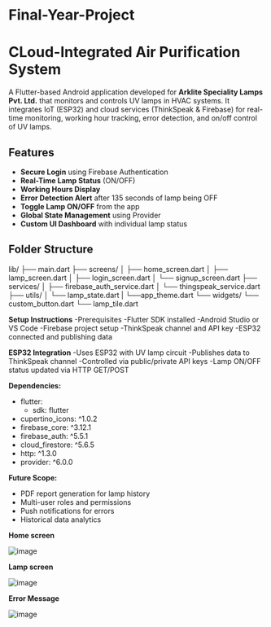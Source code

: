 # Final-Year-Project
# CLoud-Integrated Air Purification System

A Flutter-based Android application developed for **Arklite Speciality Lamps Pvt. Ltd.** that monitors and controls UV lamps in HVAC systems. It integrates IoT (ESP32) and cloud services (ThinkSpeak & Firebase) for real-time monitoring, working hour tracking, error detection, and on/off control of UV lamps.


##  Features

-  **Secure Login** using Firebase Authentication
-  **Real-Time Lamp Status** (ON/OFF)
-  **Working Hours Display**
-  **Error Detection Alert** after 135 seconds of lamp being OFF
-  **Toggle Lamp ON/OFF** from the app
-  **Global State Management** using Provider
-  **Custom UI Dashboard** with individual lamp status


##  Folder Structure

lib/
├── main.dart
├── screens/
│   ├── home_screen.dart
│   ├── lamp_screen.dart
│   ├── login_screen.dart
│   └── signup_screen.dart
├── services/
│   ├── firebase_auth_service.dart
│   └── thingspeak_service.dart
├── utils/
│   └── lamp_state.dart
|   └──app_theme.dart
└── widgets/
    └── custom_button.dart
    └── lamp_tile.dart

**Setup Instructions**
-Prerequisites
   -Flutter SDK installed
   -Android Studio or VS Code
   -Firebase project setup
   -ThinkSpeak channel and API key
   -ESP32 connected and publishing data

**ESP32 Integration**
  -Uses ESP32 with UV lamp circuit
  -Publishes data to ThinkSpeak channel
  -Controlled via public/private API keys
  -Lamp ON/OFF status updated via HTTP GET/POST

**Dependencies:**
- flutter:
    - sdk: flutter
- cupertino_icons: ^1.0.2
- firebase_core: ^3.12.1
- firebase_auth: ^5.5.1
- cloud_firestore: ^5.6.5
- http: ^1.3.0
- provider: ^6.0.0

**Future Scope:**

  - PDF report generation for lamp history
  - Multi-user roles and permissions
  - Push notifications for errors
  - Historical data analytics


**Home screen**

  ![image](https://github.com/user-attachments/assets/2fdd0010-5c30-4d68-9c12-fce0ca8cacfb)
  
**Lamp screen**

![image](https://github.com/user-attachments/assets/a9e2d5fe-4bba-4706-81ba-622a847976a9)


**Error Message**

![image](https://github.com/user-attachments/assets/0fb96502-7d6d-46e5-9b96-6449120f2b4b)

